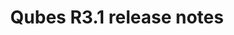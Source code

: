 ---
lang: en
layout: doc
permalink: /doc/releases/3.1/release-notes/
redirect_to: https://qubes-doc-rst.readthedocs.io/en/latest/developer/releases/3_1/release-notes.html
ref: 16
title: Qubes R3.1 release notes
---